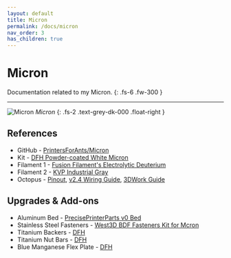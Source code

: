 ```yaml
---
layout: default
title: Micron
permalink: /docs/micron
nav_order: 3
has_children: true
---
```


# Micron

Documentation related to my Micron.
{: .fs-6 .fw-300 }

---

![Micron](../../../../assets/images/micron-2.jpg)
*Micron*
{: .fs-2 .text-grey-dk-000 .float-right }

## References

* GitHub - [PrintersForAnts/Micron](https://github.com/PrintersForAnts/Micron)
* Kit - [DFH Powder-coated White Micron](https://deepfriedhero.in/products/micron-kit)
* Filament 1 - [Fusion Filament's Electrolytic Deuterium](https://fusionfilaments.com/collections/abs-1-5-filament/products/abs1-5-filament-electrolytic-deuterium)
* Filament 2 - [KVP Industrial Gray](https://www.villageplastics.com/color/industrial-gray/)
* Octopus - [Pinout](https://github.com/bigtreetech/BIGTREETECH-OCTOPUS-V1.0/blob/master/Hardware/BIGTREETECH%20Octopus%20-%20PIN.pdf), [v2.4 Wiring Guide](https://docs.vorondesign.com/build/electrical/v2_octopus_wiring.html), [3DWork Guide](https://3dwork.io/en/btt-octopus/)

## Upgrades & Add-ons

* Aluminum Bed - [PrecisePrinterParts v0 Bed](https://preciseprinterparts.com/Voron-V0-Cast-Aluminum-Printer-Bed-120mm_p_38.html)
* Stainless Steel Fasteners - [West3D BDF Fasteners Kit for Mcron](https://west3d.com/products/west3d-stainless-steel-fastener-kit-for-micron-bdf)
* Titanium Backers - [DFH](https://deepfriedhero.in/products/micron-backers)
* Titanium Nut Bars - [DFH](https://deepfriedhero.in/products/1515-extrusion-t-nut-bars)
* Blue Manganese Flex Plate - [DFH](https://deepfriedhero.in/products/blue-manganese-steel-blank-pei-spring-steel-sheets)